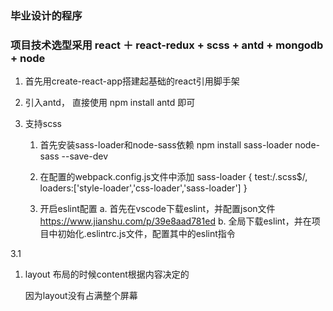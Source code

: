 ### 毕业设计的程序 ####

### 项目技术选型采用  react ＋ react-redux + scss + antd + mongodb + node  ### 
1. 首先用create-react-app搭建起基础的react引用脚手架

2. 引入antd， 直接使用 npm install antd 即可

3. 支持scss
    1. 首先安装sass-loader和node-sass依赖
       npm install sass-loader node-sass --save-dev
    2. 在配置的webpack.config.js文件中添加 sass-loader
    {
        test:/\.scss$/,
        loaders:['style-loader','css-loader','sass-loader']
    }

    3. 开启eslint配置
       a. 首先在vscode下载eslint，并配置json文件  https://www.jianshu.com/p/39e8aad781ed
       b. 全局下载eslint，并在项目中初始化.eslintrc.js文件，配置其中的eslint指令


3.1 
 1. layout 布局的时候content根据内容决定的
    
    因为layout没有占满整个屏幕